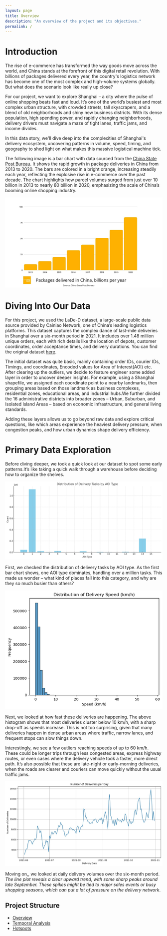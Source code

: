```yaml
---
layout: page
title: Overview
description: "An overview of the project and its objectives."
permalink: /
---
```


# Introduction
The rise of e-commerce has transformed the way goods move across the world, and China stands at the forefront of this digital retail revolution. With billions of packages delivered every year, the country's logistics network has become one of the most complex and high-volume systems globally. But what does the scenario look like really up close?

For our project, we want to explore Shanghai – a city where the pulse of online shopping beats fast and loud. It’s one of the world’s busiest and most complex urban structure, with crowded streets, tall skyscrapers, and a blend of old neighborhoods and shiny new business districts. With its dense population, high spending power, and rapidly changing neighborhoods, delivery drivers must navigate a maze of tight lanes, traffic jams, and income divides.

In this data story, we'll dive deep into the complexities of Shanghai's delivery ecosystem, uncovering patterns in volume, speed, timing, and geography to shed light on what makes this massive logistical machine tick. 

The following image is a bar chart with data sourced from the [China State Post Bureau](https://www.euronews.com/next/2021/08/27/china-tech-giant-alibaba-says-delivery-robots-are-the-future-here-are-4-charts-that-explai). It shows the rapid growth in package deliveries in China from 2013 to 2020. The bars are colored in a bright orange, increasing steadily each year, reflecting the explosive rise in e-commerce over the past decade. The chart highlights how parcel volumes surged from just over 10 billion in 2013 to nearly 80 billion in 2020, emphasizing the scale of China’s booming online shopping industry.



![Plot 1](/assets/images/intro.jpg)


# Diving Into Our Data 

For this project, we used the LaDe-D dataset, a large-scale public data source provided by Cainiao Network, one of China’s leading logistics platforms. This dataset captures the complex dance of last-mile deliveries in Shanghai over a six-month period in 2021. It includes over 1.48 million unique orders, each with rich details like the location of depots, customer coordinates, order acceptance times, and delivery durations. You can find the original dataset [here](https://huggingface.co/datasets/Cainiao-AI/LaDe-D/viewer/default/delivery_sh).


The initial dataset was quite basic, mainly containing order IDs, courier IDs, Timings, and coordinates, Encoded values for Area of Interest(AOI) etc. After clearing up the outliers, we decide to feature engineer some added layer in order to uncover deeper insights. For example, using a Shanghai shapefile, we assigned each coordinate point to a nearby landmarks, then grouping areas based on those landmark as business complexes, residential zones, educational areas, and industrial hubs.We further divided the 16 administrative districts into broader  zones – Urban, Suburban, and Isolated Island Areas – based on economic infrastructure, and general living standards.

Adding these layers allows us to go beyond raw data and explore critical questions, like which areas experience the heaviest delivery pressure, when congestion peaks, and how urban dynamics shape delivery efficiency.


# Primary Data Exploration

Before diving deeper, we took a quick look at our dataset to spot some early patterns.It’s like taking a quick walk through a warehouse before deciding how to organize the shelves.

![AOI types](/assets/images/AOI_types.jpg)

First, we checked the distribution of delivery tasks by AOI type. As the first bar chart shows, one AOI type dominates, handling over a million tasks. This made us wonder – what kind of places fall into this category, and why are they so much busier than others?

![Delivery speed](/assets/images/Speed.png)


Next, we looked at how fast these deliveries are happening. The above histogram shows that most deliveries cluster below 10 km/h, with a sharp drop-off as speeds increase. This is not too surprising, given that many deliveries happen in dense urban areas where traffic, narrow lanes, and frequent stops can slow things down.

Interestingly, we see a few outliers reaching speeds of up to 60 km/h. These could be longer trips through less congested areas, express highway routes, or even cases where the delivery vehicle took a faster, more direct path. It’s also possible that these are late-night or early-morning deliveries, when the roads are clearer and couriers can move quickly without the usual traffic jams.


![Number og deliveries](/assets/images/num_of_deliveries.jpg)


Moving on,, we looked at daily delivery volumes over the six-month period. 
*The line plot reveals a clear upward trend, with some sharp peaks around late September. These spikes might be tied to major sales events or busy shopping seasons, which can put a lot of pressure on the delivery network*.






## Project Structure
- [Overview](/)
- [Temporal Analysis](/projects/temporal_patterns/)
- [Hotspots](/projects/hotspots/)
